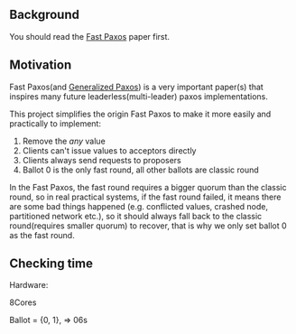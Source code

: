 ## Background

You should read the [Fast Paxos](https://www.microsoft.com/en-us/research/wp-content/uploads/2016/02/tr-2005-112.pdf) paper first.

## Motivation

Fast Paxos(and [Generalized Paxos](https://www.microsoft.com/en-us/research/wp-content/uploads/2016/02/tr-2005-33.pdf))
is a very important paper(s) that inspires many future leaderless(multi-leader) paxos implementations.

This project simplifies the origin Fast Paxos to make it more easily and practically to implement:

1. Remove the *any* value
2. Clients can't issue values to acceptors directly
3. Clients always send requests to proposers
4. Ballot 0 is the only fast round, all other ballots are classic round

In the Fast Paxos,
the fast round requires a bigger quorum than the classic round,
so in real practical systems,
if the fast round failed, it means there are some bad things happened
(e.g. conflicted values, crashed node, partitioned network etc.),
so it should always fall back to the classic round(requires smaller quorum) to recover,
that is why we only set ballot 0 as the fast round.

## Checking time
Hardware:

8Cores

Ballot = {0, 1},  => 06s

